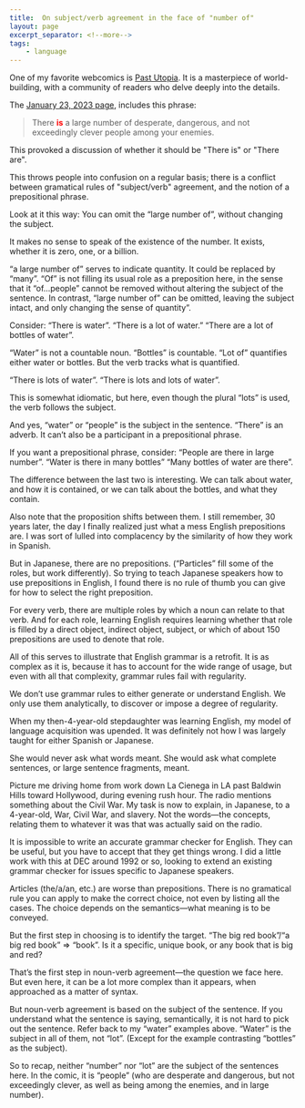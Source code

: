 ```yaml
---
title:  On subject/verb agreement in the face of "number of"
layout: page
excerpt_separator: <!--more-->
tags:
    - language
---
```

<!-- markdownlint-disable MD033 -->

One of my favorite webcomics is [Past Utopia](https://pastutopia.com/). It is a masterpiece of world-building, with a community of readers who delve deeply into the details.

<!--more-->

The [January 23, 2023 page](https://pastutopia.com/comic/comic-for-monday-january-23rd-2023/#comment-322847), includes this phrase:

> There <span style='color:red'>__is__</span> a large number of desperate, dangerous, and not exceedingly clever people among your enemies.

This provoked a discussion of whether it should be "There is" or "There are".

This throws people into confusion on a regular basis; there is a conflict between gramatical rules of "subject/verb" agreement, and the notion of a prepositional phrase.

Look at it this way: You can omit the “large number of”, without changing the subject.

It makes no sense to speak of the existence of the number. It exists, whether it is zero, one, or a billion.

“a large number of” serves to indicate quantity. It could be replaced by “many”. “Of” is not filling its usual role as a preposition here, in the sense that it “of…people” cannot be removed without altering the subject of the sentence. In contrast, “large number of” can be omitted, leaving the subject intact, and only changing the sense of quantity”.

Consider:
“There is water”.
“There is a lot of water.”
“There are a lot of bottles of water”.

“Water” is not a countable noun. “Bottles” is countable.
“Lot of” quantifies either water or bottles. But the verb tracks what is quantified.

“There is lots of water”.
“There is lots and lots of water”.

This is somewhat idiomatic, but here, even though the plural “lots” is used, the verb follows the subject.

And yes, “water” or “people” is the subject in the sentence. “There” is an adverb. It can’t also be a participant in a prepositional phrase.

If you want a prepositional phrase, consider:
“People are there in large number”.
“Water is there in many bottles”
“Many bottles of water are there”.

The difference between the last two is interesting. We can talk about water, and how it is contained, or we can talk about the bottles, and what they contain.

Also note that the proposition shifts between them. I still remember, 30 years later, the day I finally realized just what a mess English prepositions are. I was sort of lulled into complacency by the similarity of how they work in Spanish.

But in Japanese, there are no prepositions. (“Particles” fill some of the roles, but work differently). So trying to teach Japanese speakers how to use prepositions in English, I found there is no rule of thumb you can give for how to select the right preposition.

For every verb, there are multiple roles by which a noun can relate to that verb. And for each role, learning English requires learning whether that role is filled by a direct object, indirect object, subject, or which of about 150 prepositions are used to denote that role.

All of this serves to illustrate that English grammar is a retrofit. It is as complex as it is, because it has to account for the wide range of usage, but even with all that complexity, grammar rules fail with regularity.

We don’t use grammar rules to either generate or understand English. We only use them analytically, to discover or impose a degree of regularity.

When my then-4-year-old stepdaughter was learning English, my model of language acquisition was upended. It was definitely not how I was largely taught for either Spanish or Japanese.

She would never ask what words meant. She would ask what complete sentences, or large sentence fragments, meant.

Picture me driving home from work down La Cienega in LA past Baldwin Hills toward Hollywood, during evening rush hour. The radio mentions something about the Civil War. My task is now to explain, in Japanese, to a 4-year-old, War, Civil War, and slavery. Not the words—the concepts, relating them to whatever it was that was actually said on the radio.

It is impossible to write an accurate grammar checker for English. They can be useful, but you have to accept that they get things wrong. I did a little work with this at DEC around 1992 or so, looking to extend an existing grammar checker for issues specific to Japanese speakers.

Articles (the/a/an, etc.) are worse than prepositions. There is no gramatical rule you can apply to make the correct choice, not even by listing all the cases. The choice depends on the semantics—what meaning is to be conveyed.

But the first step in choosing is to identify the target. “The big red book”/“a big red book” ⇒ “book”. Is it a specific, unique book, or any book that is big and red?

That’s the first step in noun-verb agreement—the question we face here. But even here, it can be a lot more complex than it appears, when approached as a matter of syntax.

But noun-verb agreement is based on the subject of the sentence. If you understand what the sentence is saying, semantically, it is not hard to pick out the sentence. Refer back to my “water” examples above. “Water” is the subject in all of them, not “lot”.  (Except for the example contrasting “bottles” as the subject).

So to recap, neither “number” nor “lot” are the subject of the sentences here. In the comic, it is “people” (who are desperate and dangerous, but not exceedingly clever, as well as being among the enemies, and in large number).
